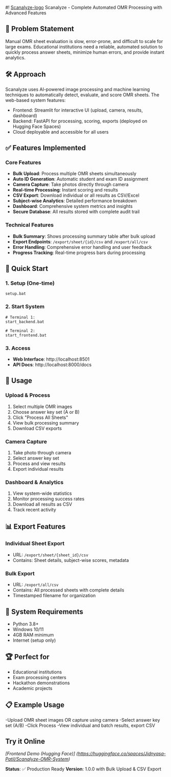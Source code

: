 #! [Scanalyze-logo](https://drive.google.com/file/d/1yvaXnZUMxHHw5mbHiYen2ZYn2h_xoKy1/view?usp=drivesdk) Scanalyze - Complete Automated OMR Processing with Advanced Features

## 🎯 Problem Statement<br>
Manual OMR sheet evaluation is slow, error-prone, and difficult to scale for large exams. Educational institutions need a reliable, automated solution to quickly process answer sheets, minimize human errors, and provide instant analytics.

## 🛠️ Approach<br>
Scanalyze uses AI-powered image processing and machine learning techniques to automatically detect, evaluate, and score OMR sheets. The web-based system features:
- Frontend: Streamlit for interactive UI (upload, camera, results, dashboard)
- Backend: FastAPI for processing, scoring, exports (deployed on Hugging Face Spaces)
- Cloud deployable and accessible for all users

## ✅ Features Implemented

### Core Features
- **Bulk Upload**: Process multiple OMR sheets simultaneously
- **Auto ID Generation**: Automatic student and exam ID assignment  
- **Camera Capture**: Take photos directly through camera
- **Real-time Processing**: Instant scoring and results
- **CSV Export**: Download individual or all results as CSV/Excel
- **Subject-wise Analytics**: Detailed performance breakdown
- **Dashboard**: Comprehensive system metrics and insights
- **Secure Database**: All results stored with complete audit trail

### Technical Features
- **Bulk Summary**: Shows processing summary table after bulk upload
- **Export Endpoints**: `/export/sheet/{id}/csv` and `/export/all/csv`
- **Error Handling**: Comprehensive error handling and user feedback
- **Progress Tracking**: Real-time progress bars during processing

## 🚀 Quick Start

### 1. Setup (One-time)
```batch
setup.bat
```

### 2. Start System
```batch
# Terminal 1:
start_backend.bat

# Terminal 2:
start_frontend.bat
```

### 3. Access
- **Web Interface**: http://localhost:8501
- **API Docs**: http://localhost:8000/docs

## 📱 Usage

### Upload & Process
1. Select multiple OMR images
2. Choose answer key set (A or B)  
3. Click "Process All Sheets"
4. View bulk processing summary
5. Download CSV exports

### Camera Capture
1. Take photo through camera
2. Select answer key set
3. Process and view results
4. Export individual results

### Dashboard & Analytics
1. View system-wide statistics
2. Monitor processing success rates
3. Download all results as CSV
4. Track recent activity

## 📊 Export Features

### Individual Sheet Export
- URL: `/export/sheet/{sheet_id}/csv`
- Contains: Sheet details, subject-wise scores, metadata

### Bulk Export  
- URL: `/export/all/csv`
- Contains: All processed sheets with complete details
- Timestamped filename for organization

## 🔧 System Requirements
- Python 3.8+
- Windows 10/11
- 4GB RAM minimum
- Internet (setup only)

## 🏆 Perfect for
- Educational institutions
- Exam processing centers
- Hackathon demonstrations
- Academic projects

## 📋 Example Usage
-Upload OMR sheet images OR capture using camera
-Select answer key set (A/B)
-Click Process
-View individual and batch results, export CSV

## Try it Online
*[Frontend Demo (Hugging Face)] (https://huggingface.co/spaces/Jidnyasa-Patil/Scanalyze-OMR-System)*

**Status**: ✅ Production Ready
**Version**: 1.0.0 with Bulk Upload & CSV Export
